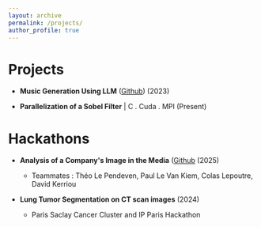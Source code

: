 ```yaml
---
layout: archive
permalink: /projects/
author_profile: true
---
```


Projects
======
* **Music Generation Using LLM** ([Github](https://github.com/fegounna/LLM-Fine-Tuning-for-Music-Generation)) (2023)

* **Parallelization of a Sobel Filter** | C . Cuda . MPI (Present)

Hackathons
======
* **Analysis of a Company's Image in the Media** ([Github](https://github.com/Trick5t3r/Xposure) (2025)
    * Teammates : Théo Le Pendeven, Paul Le Van Kiem, Colas Lepoutre, David Kerriou 


* **Lung Tumor Segmentation on CT scan images** (2024)
  * Paris Saclay Cancer Cluster and IP Paris Hackathon
  
